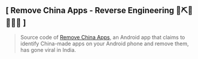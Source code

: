 
## \[ Remove China Apps - Reverse Engineering 👷‍️⛏👷🔧️👷🔧 \]


> Source code of [Remove China Apps][0], an Android app that claims to identify China-made apps on your Android phone and remove them, has gone viral in India.

[0]: https://play.google.com/store/apps/details?id=com.chinaappsremover